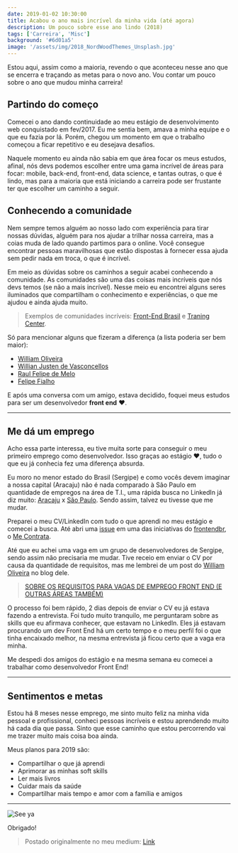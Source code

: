 ```yaml
---
date: 2019-01-02 10:30:00
title: Acabou o ano mais incrível da minha vida (até agora)
description: Um pouco sobre esse ano lindo (2018)
tags: ['Carreira', 'Misc']
background: '#6d01a5'
image: '/assets/img/2018_NordWoodThemes_Unsplash.jpg'
---
```


Estou aqui, assim como a maioria, revendo o que aconteceu nesse ano que se encerra e traçando as metas para o novo ano. Vou contar um pouco sobre o ano que mudou minha carreira!

## Partindo do começo

Comecei o ano dando continuidade ao meu estágio de desenvolvimento web conquistado em fev/2017. Eu me sentia bem, amava a minha equipe e o que eu fazia por lá. Porém, chegou um momento em que o trabalho começou a ficar repetitivo e eu desejava desafios.

Naquele momento eu ainda não sabia em que área focar os meus estudos, afinal, nós devs podemos escolher entre uma gama incrível de áreas para focar: mobile, back-end, front-end, data science, e tantas outras, o que é lindo, mas para a maioria que está iniciando a carreira pode ser frustante ter que escolher um caminho a seguir.

## Conhecendo a comunidade

Nem sempre temos alguém ao nosso lado com experiência para tirar nossas dúvidas, alguém para nos ajudar a trilhar nossa carreira, mas a coias muda de lado quando partimos para o online. Você consegue encontrar pessoas maravilhosas que estão dispostas à fornecer essa ajuda sem pedir nada em troca, o que é incrível.

Em meio as dúvidas sobre os caminhos a seguir acabei conhecendo a comunidade. As comunidades são uma das coisas mais incríveis que nós devs temos (se não a mais incrível). Nesse meio eu encontrei alguns seres iluminados que compartilham o conhecimento e experiências, o que me ajudou e ainda ajuda muito.

> Exemplos de comunidades incríveis: [Front-End Brasil](https://github.com/frontendbr/) e [Traning Center](https://github.com/training-center).

Só para mencionar alguns que fizeram a diferença (a lista poderia ser bem maior):

- [William Oliveira](https://twitter.com/w_oliveiras)
- [Willian Justen de Vasconcellos](https://twitter.com/Willian_justen)
- [Raul Felipe de Melo](https://medium.com/@raul_fdm)
- [Felipe Fialho](https://twitter.com/felipefialho_)

E após uma conversa com um amigo, estava decidido, foquei meus estudos para ser um desenvolvedor **front end** ❤.

---

## Me dá um emprego

Acho essa parte interessa, eu tive muita sorte para conseguir o meu primeiro emprego como desenvolvedor. Isso graças ao estágio ❤, tudo o que eu já conhecia fez uma diferença absurda.

Eu moro no menor estado do Brasil (Sergipe) e como vocês devem imaginar a nossa capital (Aracaju) não é nada comparado à São Paulo em quantidade de empregos na área de T.I., uma rápida busca no LinkedIn já diz muito: [Aracaju](https://www.linkedin.com/jobs/search/?keywords=front%20end&location=Aracaju%2C%20Sergipe%2C%20Brazil&locationId=PLACES.br.12-3) x [São Paulo](https://www.linkedin.com/jobs/search/?keywords=Front%20End&location=S%C3%A3o%20Paulo%2C%20S%C3%A3o%20Paulo%2C%20Brazil&locationId=PLACES.br.23-770). Sendo assim, talvez eu tivesse que me mudar.

Preparei o meu CV/LinkedIn com tudo o que aprendi no meu estágio e comecei a busca. Até abri uma [issue](https://github.com/frontendbr/me-contrata/issues/39) em uma das iniciativas do [frontendbr](https://github.com/frontendbr/), o [Me Contrata](https://github.com/frontendbr/me-contrata).

Até que eu achei uma vaga em um grupo de desenvolvedores de Sergipe, sendo assim não precisaria me mudar. Tive receio em enviar o CV por causa da quantidade de requisitos, mas me lembrei de um post do [William Oliveira](https://twitter.com/w_oliveiras) no blog dele.

> [SOBRE OS REQUISITOS PARA VAGAS DE EMPREGO FRONT END (E OUTRAS ÁREAS TAMBÉM)](https://woliveiras.com.br/posts/requisitos-para-vagas-front-end/)

O processo foi bem rápido, 2 dias depois de enviar o CV eu já estava fazendo a entrevista. Foi tudo muito tranquilo, me perguntaram sobre as skills que eu afirmava conhecer, que estavam no LinkedIn. Eles já estavam procurando um dev Front End há um certo tempo e o meu perfil foi o que tinha encaixado melhor, na mesma entrevista já ficou certo que a vaga era minha.

Me despedi dos amigos do estágio e na mesma semana eu comecei a trabalhar como desenvolvedor Front End!

---

## Sentimentos e metas

Estou há 8 meses nesse emprego, me sinto muito feliz na minha vida pessoal e profissional, conheci pessoas incríveis e estou aprendendo muito há cada dia que passa. Sinto que esse caminho que estou percorrendo vai me trazer muito mais coisa boa ainda.

Meus planos para 2019 são:

- Compartilhar o que já aprendi
- Aprimorar as minhas soft skills
- Ler mais livros
- Cuidar mais da saúde
- Compartilhar mais tempo e amor com a família e amigos

---

![See ya](https://media.giphy.com/media/fzelTlCd9jiGQ/giphy.gif)

Obrigado!

> Postado originalmente no meu medium: [Link](https://medium.com/@emersonpaiva/e-acabou-o-melhor-ano-da-minha-vida-at%C3%A9-agora-bb37811d6c89)
